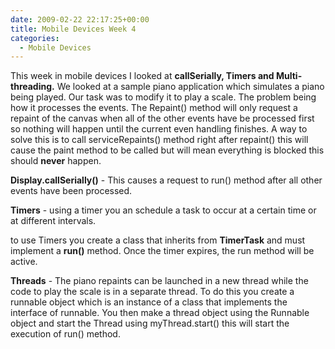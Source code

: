 ```yaml
---
date: 2009-02-22 22:17:25+00:00
title: Mobile Devices Week 4
categories:
  - Mobile Devices
---
```


This week in mobile devices I looked at **callSerially, Timers **and** Multi-threading.** We looked at a sample piano application which simulates a piano being played. Our task was to modify it to play a scale. The problem being how it processes the events. The Repaint() method will only request a repaint of the canvas when all of the other events have be processed first so nothing will happen until the current even handling finishes. A way to solve this is to call serviceRepaints() method right after repaint() this will cause the paint method to be called but will mean everything is blocked this should **never** happen.

**Display.callSerially()** - This causes a request to run() method after all other events have been processed.

**Timers** - using a timer you an schedule a task to occur at a certain time or at different intervals.

to use Timers you create a class that inherits from **TimerTask** and must implement a **run()** method. Once the timer expires, the run method will be active.

**Threads** - The piano repaints can be launched in a new thread while the code to play the scale is in a separate thread. To do this you create a runnable object which is an instance of a class that implements the interface of runnable. You then make a thread object using the Runnable object and start the Thread using myThread.start() this will start the execution of run() method.
